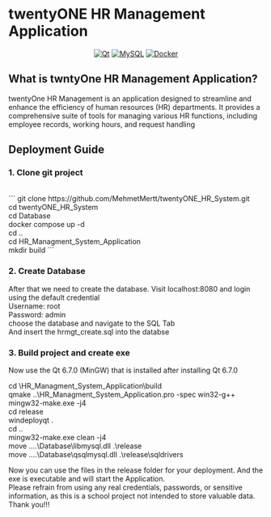 # twentyONE HR Management Application

<div align="center">

<a href="">![Qt](https://img.shields.io/badge/Qt-%23217346.svg?style=for-the-badge&logo=Qt&logoColor=white)</a>
<a href="">![MySQL](https://img.shields.io/badge/mysql-4479A1.svg?style=for-the-badge&logo=mysql&logoColor=white)</a>
<a href="">![Docker](https://img.shields.io/badge/docker-%230db7ed.svg?style=for-the-badge&logo=docker&logoColor=white)</a>

</div>

## What is twntyOne HR Management Application?
twentyOne HR Management is an application designed to streamline and enhance the efficiency of human resources (HR) departments. It provides a comprehensive suite of tools for managing various HR functions, including employee records, working hours, and request handling


## Deployment Guide

### 1.	Clone git project
<br>
```
git clone https://github.com/MehmetMertt/twentyONE_HR_System.git<br>
cd twentyONE_HR_System<br>
cd Database<br>
docker compose up -d<br>
cd ..<br>
cd HR_Managment_System_Application<br>
mkdir build<be>
```

### 2.	Create Database<br>
After that we need to create the database. Visit localhost:8080 and login using the default credential<br>
Username: root<br>
Password: admin<br>
choose the database and navigate to the SQL Tab<br>
And insert the hrmgt_create.sql into the databse<br>

### 3.	Build project and create exe<br>
Now use the Qt 6.7.0 (MinGW) that is installed after installing Qt 6.7.0  <br>

cd <into cloned folder>\HR_Managment_System_Application\build<br>
qmake ..\HR_Managment_System_Application.pro -spec win32-g++<br>
mingw32-make.exe -j4<br>
cd release<br>
windeployqt .<br>
cd ..<br>
mingw32-make.exe clean -j4<br>
move ..\..\Database\libmysql.dll .\release<br>
move ..\..\Database\qsqlmysql.dll .\release\sqldrivers<br>


Now you can use the files in the release folder for your deployment. And the exe is executable and will start the Application.<br>
Please refrain from using any real credentials, passwords, or sensitive information, as this is a school project not intended to store valuable data.
<br>
Thank you!!!
